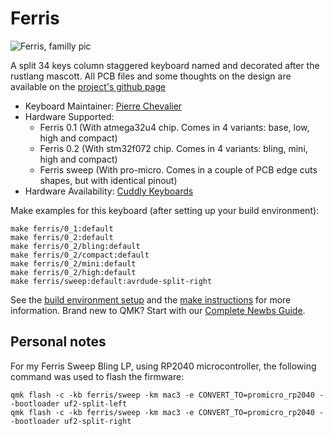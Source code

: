 # Ferris

![Ferris, familly pic](https://i.imgur.com/TCjkquRh.jpeg)

A split 34 keys column staggered keyboard named and decorated after the rustlang mascott. All PCB files and some thoughts on the design are available on the [project's github page](https://github.com/pierrechevalier83/ferris)

* Keyboard Maintainer: [Pierre Chevalier](https://github.com/pierrechevalier83)
* Hardware Supported:
	* Ferris 0.1 (With atmega32u4 chip. Comes in 4 variants: base, low, high and compact)
	* Ferris 0.2 (With stm32f072 chip. Comes in 4 variants: bling, mini, high and compact)
	* Ferris sweep (With pro-micro. Comes in a couple of PCB edge cuts shapes, but with identical pinout)
* Hardware Availability: [Cuddly Keyboards](https://cuddlykeyboards.com)

Make examples for this keyboard (after setting up your build environment):

    make ferris/0_1:default
    make ferris/0_2:default
    make ferris/0_2/bling:default
    make ferris/0_2/compact:default
    make ferris/0_2/mini:default
    make ferris/0_2/high:default
    make ferris/sweep:default:avrdude-split-right

See the [build environment setup](https://docs.qmk.fm/#/getting_started_build_tools) and the [make instructions](https://docs.qmk.fm/#/getting_started_make_guide) for more information. Brand new to QMK? Start with our [Complete Newbs Guide](https://docs.qmk.fm/#/newbs).

## Personal notes

For my Ferris Sweep Bling LP, using RP2040 microcontroller, the following command was used to flash the firmware:

```
qmk flash -c -kb ferris/sweep -km mac3 -e CONVERT_TO=promicro_rp2040 --bootloader uf2-split-left
qmk flash -c -kb ferris/sweep -km mac3 -e CONVERT_TO=promicro_rp2040 --bootloader uf2-split-right
```
